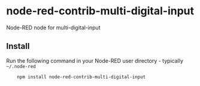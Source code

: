 node-red-contrib-multi-digital-input
=====================

Node-RED node for multi-digital-input



Install
-------

Run the following command in your Node-RED user directory - typically `~/.node-red`

        npm install node-red-contrib-multi-digital-input

